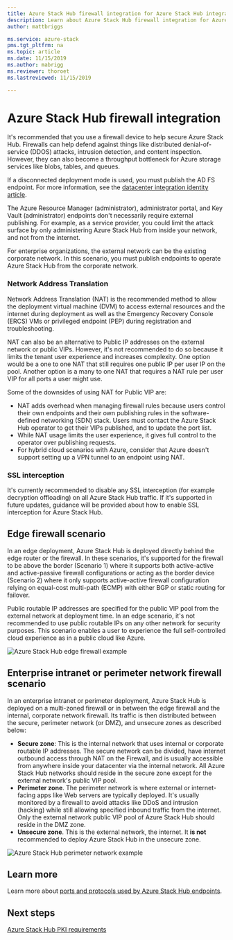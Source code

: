 ```yaml
---
title: Azure Stack Hub firewall integration for Azure Stack Hub integrated systems | Microsoft Docs
description: Learn about Azure Stack Hub firewall integration for Azure Stack Hub integrated systems.
author: mattbriggs

ms.service: azure-stack
pms.tgt_pltfrm: na
ms.topic: article
ms.date: 11/15/2019
ms.author: mabrigg
ms.reviewer: thoroet
ms.lastreviewed: 11/15/2019

---
```

# Azure Stack Hub firewall integration
It's recommended that you use a firewall device to help secure Azure Stack Hub. Firewalls can help defend against things like distributed denial-of-service (DDOS) attacks, intrusion detection, and content inspection. However, they can also become a throughput bottleneck for Azure storage services like blobs, tables, and queues.

 If a disconnected deployment mode is used, you must publish the AD FS endpoint. For more information, see the [datacenter integration identity article](azure-stack-integrate-identity.md).

The Azure Resource Manager (administrator), administrator portal, and Key Vault (administrator) endpoints don't necessarily require external publishing. For example, as a service provider, you could limit the attack surface by only administering Azure Stack Hub from inside your network, and not from the internet.

For enterprise organizations, the external network can be the existing corporate network. In this scenario, you must publish endpoints to operate Azure Stack Hub from the corporate network.

### Network Address Translation
Network Address Translation (NAT) is the recommended method to allow the deployment virtual machine (DVM) to access external resources and the internet during deployment as well as the Emergency Recovery Console (ERCS) VMs or privileged endpoint (PEP) during registration and troubleshooting.

NAT can also be an alternative to Public IP addresses on the external network or public VIPs. However, it's not recommended to do so because it limits the tenant user experience and increases complexity. One option would be a one to one NAT that still requires one public IP per user IP on the pool. Another option is a many to one NAT that requires a NAT rule per user VIP for all ports a user might use.

Some of the downsides of using NAT for Public VIP are:
- NAT adds overhead when managing firewall rules because users control their own endpoints and their own publishing rules in the software-defined networking (SDN) stack. Users must contact the Azure Stack Hub operator to get their VIPs published, and to update the port list.
- While NAT usage limits the user experience, it gives full control to the operator over publishing requests.
- For hybrid cloud scenarios with Azure, consider that Azure doesn't support setting up a VPN tunnel to an endpoint using NAT.

### SSL interception
It's currently recommended to disable any SSL interception (for example decryption offloading) on all Azure Stack Hub traffic. If it's supported in future updates, guidance will be provided about how to enable SSL interception for Azure Stack Hub.

## Edge firewall scenario
In an edge deployment, Azure Stack Hub is deployed directly behind the edge router or the firewall. In these scenarios, it's supported for the firewall to be above the border (Scenario 1) where it supports both active-active and active-passive firewall configurations or acting as the border device (Scenario 2) where it only supports active-active firewall configuration relying on equal-cost multi-path (ECMP) with either BGP or static routing for failover.

Public routable IP addresses are specified for the public VIP pool from the external network at deployment time. In an edge scenario, it's not recommended to use public routable IPs on any other network for security purposes. This scenario enables a user to experience the full self-controlled cloud experience as in a public cloud like Azure.  

![Azure Stack Hub edge firewall example](./media/azure-stack-firewall/firewallScenarios.png)

## Enterprise intranet or perimeter network firewall scenario
In an enterprise intranet or perimeter deployment, Azure Stack Hub is deployed on a multi-zoned firewall or in between the edge firewall and the internal, corporate network firewall. Its traffic is then distributed between the secure, perimeter network (or DMZ), and unsecure zones as described below:

- **Secure zone**: This is the internal network that uses internal or corporate routable IP addresses. The secure network can be divided, have internet outbound access through NAT on the Firewall, and is usually accessible from anywhere inside your datacenter via the internal network. All Azure Stack Hub networks should reside in the secure zone except for the external network's public VIP pool.
- **Perimeter zone**. The perimeter network is where external or internet-facing apps like Web servers are typically deployed. It's usually monitored by a firewall to avoid attacks like DDoS and intrusion (hacking) while still allowing specified inbound traffic from the internet. Only the external network public VIP pool of Azure Stack Hub should reside in the DMZ zone.
- **Unsecure zone**. This is the external network, the internet. It **is not** recommended to deploy Azure Stack Hub in the unsecure zone.

![Azure Stack Hub perimeter network example](./media/azure-stack-firewall/perimeter-network-scenario.png)

## Learn more
Learn more about [ports and protocols used by Azure Stack Hub endpoints](azure-stack-integrate-endpoints.md).

## Next steps
[Azure Stack Hub PKI requirements](azure-stack-pki-certs.md)

